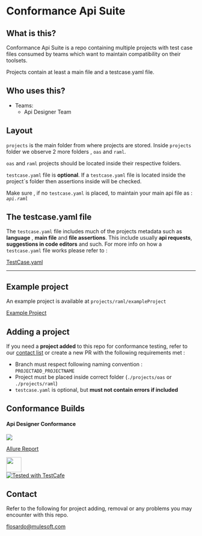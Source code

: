 # Conformance Api Suite

## What is this?
Conformance Api Suite is a repo containing multiple projects with test case files 
consumed by teams which want to maintain compatibility on their toolsets.

Projects contain at least a main file and a testcase.yaml file.


## Who uses this?

- Teams:
    - Api Designer Team



## Layout
`projects` is the main folder from where projects are stored. Inside `projects` folder 
we observe 2 more folders , `oas` and `raml`.

`oas` and `raml` projects should be located inside their respective folders.

`testcase.yaml` file is **optional**. If a `testcase.yaml` file is located inside the project`s
folder then assertions inside will be checked.

Make sure , if no `testcase.yaml` is placed, to maintain your main api file as : *`api.raml`*



## The testcase.yaml file
The `testcase.yaml` file includes much of the projects metadata such as **language**
, **main file** and **file assertions**.
This include usually **api requests**, **suggestions in code editors** and such.
For more info on how a `testcase.yaml` file works please refer to :

[TestCase.yaml](docs/TESTCASE.YAML.md)


-----

## Example project

An example project is available at `projects/raml/exampleProject`

[Example Project](projects/simpleInvalid)

## Adding a project
If you need a **project added** to this repo for conformance testing, refer to our [contact list](#contact)
or create a new PR with the following requirements met :

- Branch must respect following naming convention : `PROJECTADD_PROJECTNAME`
- Project must be placed inside correct folder (`./projects/oas` or `./projects/raml`)
- `testcase.yaml` is optional, but **must not contain errors if included**

## Conformance Builds


<h4> Api Designer Conformance </h4>
<a href='https://jenkins.build.msap.io/job/APITooling/job/TestCafe/job/api-designer-conformance/job/master/'><img src='https://jenkins.build.msap.io/job/APITooling/job/TestCafe/job/api-designer-conformance/job/master/badge/icon'></a>

[Allure Report](https://avatars2.githubusercontent.com/u/5879127?s=280&v=4)

<a href="https://jenkins.build.msap.io/job/APITooling/job/TestCafe/job/api-designer-conformance/job/master/Allure_20report/">
    <div class="side-nav__head">
         <a href="https://jenkins.build.msap.io/job/APITooling/job/TestCafe/job/api-designer-conformance/job/master/Allure_20report/" class="side-nav__brand">
             <div>
                  <img align="center" style="width:40px;" src="https://avatars2.githubusercontent.com/u/5879127?s=280&v=4" height="40px"/>
             </div>
         </a>
     </div>
</a>
<a href="https://jenkins.build.msap.io/job/APITooling/job/TestCafe/job/api-designer-conformance/job/master/">
    <img alt="Tested with TestCafe" src="https://img.shields.io/badge/tested%20with-TestCafe-2fa4cf.svg">
</a>


## Contact
Refer to the following for project adding, removal or any problems you may encounter
with this repo.

[flosardo@mulesoft.com](mailTo:flosardo@mulesoft.com)
